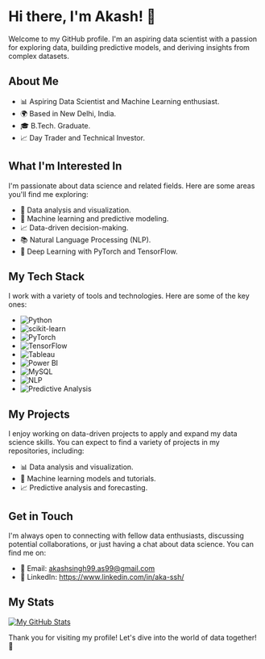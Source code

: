 # Hi there, I'm Akash! 👋

Welcome to my GitHub profile. I'm an aspiring data scientist with a passion for exploring data, building predictive models, and deriving insights from complex datasets.

## About Me

- 📊 Aspiring Data Scientist and Machine Learning enthusiast.
- 🌍 Based in New Delhi, India.
- 🎓 B.Tech. Graduate.
- 📈 Day Trader and Technical Investor.

## What I'm Interested In

I'm passionate about data science and related fields. Here are some areas you'll find me exploring:

- 🧮 Data analysis and visualization.
- 🤖 Machine learning and predictive modeling.
- 📈 Data-driven decision-making.
- 📚 Natural Language Processing (NLP).
- 🧠 Deep Learning with PyTorch and TensorFlow.

## My Tech Stack

I work with a variety of tools and technologies. Here are some of the key ones:

- ![Python](https://img.shields.io/badge/-Python-blue?style=flat-square&logo=python&logoColor=white)
- ![scikit-learn](https://img.shields.io/badge/-scikit--learn-F7931E?style=flat-square&logo=scikit-learn&logoColor=white)
- ![PyTorch](https://img.shields.io/badge/-PyTorch-EE4C2C?style=flat-square&logo=pytorch&logoColor=white)
- ![TensorFlow](https://img.shields.io/badge/-TensorFlow-FF6F00?style=flat-square&logo=tensorflow&logoColor=white)
- ![Tableau](https://img.shields.io/badge/-Tableau-E97627?style=flat-square&logo=tableau&logoColor=white)
- ![Power BI](https://img.shields.io/badge/-Power%20BI-F2C811?style=flat-square&logo=power-bi&logoColor=white)
- ![MySQL](https://img.shields.io/badge/-MySQL-4479A1?style=flat-square&logo=mysql&logoColor=white)
- ![NLP](https://img.shields.io/badge/-NLP-336791?style=flat-square)
- ![Predictive Analysis](https://img.shields.io/badge/-Predictive%20Analysis-009688?style=flat-square)

## My Projects

I enjoy working on data-driven projects to apply and expand my data science skills. You can expect to find a variety of projects in my repositories, including:

- 📊 Data analysis and visualization.
- 🤖 Machine learning models and tutorials.
- 📈 Predictive analysis and forecasting.

## Get in Touch

I'm always open to connecting with fellow data enthusiasts, discussing potential collaborations, or just having a chat about data science. You can find me on:

- 📧 Email: akashsingh99.as99@gmail.com
- 💼 LinkedIn: https://www.linkedin.com/in/aka-ssh/

## My Stats

[![My GitHub Stats](https://github-readme-stats.vercel.app/api?username=AKA-SSH&show_icons=true&theme=dark)](https://github.com/AKA-SSH)


Thank you for visiting my profile! Let's dive into the world of data together! 🚀
